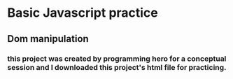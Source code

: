 # Basic Javascript practice
## Dom manipulation
### this project was created by programming hero for a conceptual session and I downloaded this project's html file for practicing.